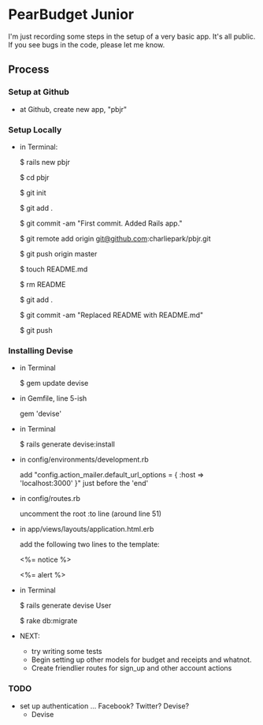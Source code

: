 # PearBudget Junior

I'm just recording some steps in the setup of a very basic app. It's all public. If you see bugs in the code, please let me know.


## Process

### Setup at Github
- at Github, create new app, "pbjr"

### Setup Locally
- in Terminal:

    $ rails new pbjr

    $ cd pbjr

    $ git init

    $ git add .

    $ git commit -am "First commit. Added Rails app."

    $ git remote add origin git@github.com:charliepark/pbjr.git

    $ git push origin master

    $ touch README.md

    $ rm README

    $ git add .

    $ git commit -am "Replaced README with README.md"

    $ git push



### Installing Devise

- in Terminal

    $ gem update devise

- in Gemfile, line 5-ish

    gem 'devise'

- in Terminal

    $ rails generate devise:install

- in config/environments/development.rb

  add "config.action_mailer.default_url_options = { :host => 'localhost:3000' }" just before the 'end'

- in config/routes.rb

	uncomment the root :to line (around line 51)

- in app/views/layouts/application.html.erb

  add the following two lines to the template:
	  <p class="notice"><%= notice %></p>
	  <p class="alert"><%= alert %></p>

- in Terminal

    $ rails generate devise User

    $ rake db:migrate

- NEXT:
	- try writing some tests
	-	Begin setting up other models for budget and receipts and whatnot.
	-	Create friendlier routes for sign_up and other account actions




### TODO

- set up authentication ... Facebook? Twitter? Devise?
  - Devise
